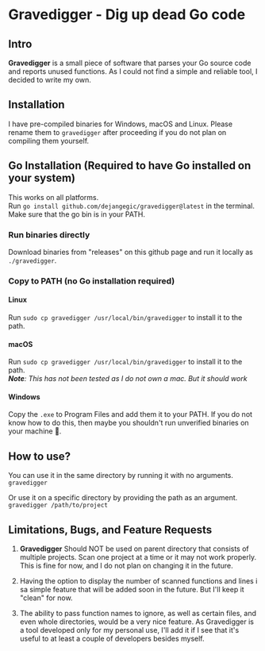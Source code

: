 # Gravedigger - Dig up dead Go code

## Intro

**Gravedigger** is a small piece of software that parses your Go source code and reports unused functions. As I could not find a simple and reliable tool, I decided to write my own.  

## Installation

I have pre-compiled binaries for Windows, macOS and Linux. Please rename them to `gravedigger` after proceeding if you do not plan on compiling them yourself.

## Go Installation (Required to have Go installed on your system)

This works on all platforms.  
Run `go install github.com/dejangegic/gravedigger@latest` in the terminal.  
Make sure that the go bin is in your PATH.

### Run binaries directly

Download binaries from "releases" on this github page and run it locally as `./gravedigger`.

### Copy to PATH (no Go installation required)

#### Linux

Run `sudo cp gravedigger /usr/local/bin/gravedigger` to install it to the path.

#### macOS

Run `sudo cp gravedigger /usr/local/bin/gravedigger` to install it to the path.  
***Note**: This has not been tested as I do not own a mac. But it should work*

#### Windows

Copy the `.exe` to Program Files and add them it to your PATH. If you do not know how to do this, then maybe you shouldn't run unverified binaries on your machine 🤷.

## How to use?

You can use it in the same directory by running it with no arguments.  
`gravedigger`

Or use it on a specific directory by providing the path as an argument.  
`gravedigger /path/to/project`

## Limitations, Bugs, and Feature Requests

1. **Gravedigger** Should NOT be used on parent directory that consists of multiple projects.
Scan one project at a time or it may not work properly. This is fine for now, and I do not plan on changing it in the future.

2. Having the option to display the number of scanned functions and lines i sa simple feature that will be added soon in the future. But I'll keep it "clean" for now.

3. The ability to pass function names to ignore, as well as certain files, and even whole directories, would be a very nice feature. As Gravedigger is a tool developed only for my personal use, I'll add it if I see that it's useful to at least a couple of developers besides myself.
